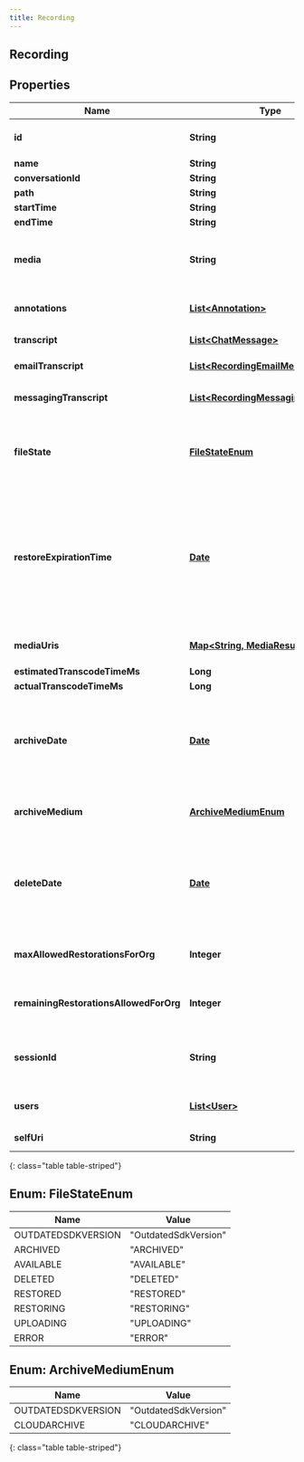 ```yaml
---
title: Recording
---
```

## Recording


## Properties

| Name | Type | Description | Notes |
| ------------ | ------------- | ------------- | ------------- |
| **id** | **String** | The globally unique identifier for the object. |  [optional] |
| **name** | **String** |  |  [optional] |
| **conversationId** | **String** |  |  [optional] |
| **path** | **String** |  |  [optional] |
| **startTime** | **String** |  |  [optional] |
| **endTime** | **String** |  |  [optional] |
| **media** | **String** | The type of media that the recording is. At the moment that could be audio, chat, or email. |  [optional] |
| **annotations** | [**List&lt;Annotation&gt;**](Annotation.html) | Annotations that belong to the recording. |  [optional] |
| **transcript** | [**List&lt;ChatMessage&gt;**](ChatMessage.html) | Represents a chat transcript |  [optional] |
| **emailTranscript** | [**List&lt;RecordingEmailMessage&gt;**](RecordingEmailMessage.html) | Represents an email transcript |  [optional] |
| **messagingTranscript** | [**List&lt;RecordingMessagingMessage&gt;**](RecordingMessagingMessage.html) | Represents a messaging transcript |  [optional] |
| **fileState** | [**FileStateEnum**](#FileStateEnum) | Represents the current file state for a recording. Examples: Uploading, Archived, etc |  [optional] |
| **restoreExpirationTime** | [**Date**](Date.html) | The amount of time a restored recording will remain restored before being archived again. Date time is represented as an ISO-8601 string. For example: yyyy-MM-ddTHH:mm:ss.SSSZ |  [optional] |
| **mediaUris** | [**Map&lt;String, MediaResult&gt;**](MediaResult.html) | The different mediaUris for the recording. |  [optional] |
| **estimatedTranscodeTimeMs** | **Long** |  |  [optional] |
| **actualTranscodeTimeMs** | **Long** |  |  [optional] |
| **archiveDate** | [**Date**](Date.html) | The date the recording will be archived. Date time is represented as an ISO-8601 string. For example: yyyy-MM-ddTHH:mm:ss.SSSZ |  [optional] |
| **archiveMedium** | [**ArchiveMediumEnum**](#ArchiveMediumEnum) | The type of archive medium used. Example: CloudArchive |  [optional] |
| **deleteDate** | [**Date**](Date.html) | The date the recording will be deleted. Date time is represented as an ISO-8601 string. For example: yyyy-MM-ddTHH:mm:ss.SSSZ |  [optional] |
| **maxAllowedRestorationsForOrg** | **Integer** | How many archive restorations the organization is allowed to have. |  [optional] |
| **remainingRestorationsAllowedForOrg** | **Integer** | The remaining archive restorations the organization has. |  [optional] |
| **sessionId** | **String** | The session id represents an external resource id, such as email, call, chat, etc |  [optional] |
| **users** | [**List&lt;User&gt;**](User.html) | The users participating in the conversation |  [optional] |
| **selfUri** | **String** | The URI for this object |  [optional] |
{: class="table table-striped"}


<a name="FileStateEnum"></a>

## Enum: FileStateEnum

| Name | Value |
| ---- | ----- |
| OUTDATEDSDKVERSION | &quot;OutdatedSdkVersion&quot; |
| ARCHIVED | &quot;ARCHIVED&quot; |
| AVAILABLE | &quot;AVAILABLE&quot; |
| DELETED | &quot;DELETED&quot; |
| RESTORED | &quot;RESTORED&quot; |
| RESTORING | &quot;RESTORING&quot; |
| UPLOADING | &quot;UPLOADING&quot; |
| ERROR | &quot;ERROR&quot; |


<a name="ArchiveMediumEnum"></a>

## Enum: ArchiveMediumEnum

| Name | Value |
| ---- | ----- |
| OUTDATEDSDKVERSION | &quot;OutdatedSdkVersion&quot; |
| CLOUDARCHIVE | &quot;CLOUDARCHIVE&quot; |
{: class="table table-striped"}


